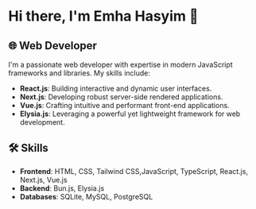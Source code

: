 # Hi there, I'm Emha Hasyim 👋

## 🌐 Web Developer

I'm a passionate web developer with expertise in modern JavaScript frameworks and libraries. My skills include:

- **React.js**: Building interactive and dynamic user interfaces.
- **Next.js**: Developing robust server-side rendered applications.
- **Vue.js**: Crafting intuitive and performant front-end applications.
- **Elysia.js**: Leveraging a powerful yet lightweight framework for web development.

## 🛠 Skills

- **Frontend**: HTML, CSS, Tailwind CSS,JavaScript, TypeScript, React.js, Next.js, Vue.js
- **Backend**: Bun.js, Elysia.js
- **Databases**: SQLite, MySQL, PostgreSQL
